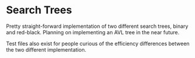 # Search Trees

Pretty straight-forward implementation of two different search trees, binary and red-black. Planning on implementing 
an AVL tree in the near future.

Test files also exist for people curious of the efficiency differences between the two different implementation.
